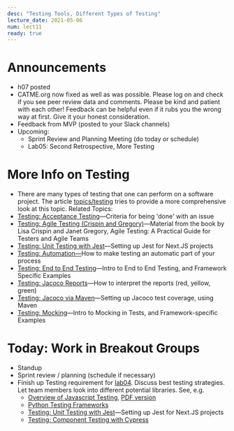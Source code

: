 ```yaml
---
desc: "Testing Tools, Different Types of Testing"
lecture_date: 2021-05-06
num: lect11
ready: true
---
```


# Announcements
* h07 posted
* CATME.org now fixed as well as was possible. Please log on and check if you see peer review data and comments. Please be kind and patient with each other! Feedback can be helpful even if it rubs you the wrong way at first. Give it your honest consideration. 
* Feedback from MVP (posted to your Slack channels)
* Upcoming: 
    * Sprint Review and Planning Meeting (do today or schedule)
    * Lab05: Second Retrospective, More Testing 


# More Info on Testing
* There are many types of testing that one can perform on a software project. The article [topics/testing](https://ucsb-cs148.github.io/topics/testing/) tries to provide a more comprehensive look at this topic.
Related Topics: 
* [Testing: Acceptance Testing](https://ucsb-cs148.github.io/topics/testing_acceptance/)—Criteria for being 'done' with an issue
* [Testing: Agile Testing (Crispin and Gregory)](https://ucsb-cs148.github.io/topics/testing_agile_testing_crispin_and_gregory/)—Material from the book by Lisa Crispin and Janet Gregory, Agile Testing: A Practical Guide for Testers and Agile Teams
* [Testing: Unit Testing with Jest](https://ucsb-cs148.github.io/topics/testing_jest/)—Setting up Jest for Next.JS projects
* [Testing: Automation—](https://ucsb-cs148.github.io/topics/testing_automation/)How to make testing an automatic part of your process
* [Testing: End to End Testing](https://ucsb-cs148.github.io/topics/testing_end_to_end/)—Intro to End to End Testing, and Framework Specific Examples
* [Testing: Jacoco Reports](https://ucsb-cs148.github.io/topics/testing_jacoco_reports/)—How to interpret the reports (red, yellow, green)
* [Testing: Jacoco via Maven](https://ucsb-cs148.github.io/topics/testing_jacoco_via_maven/)—Setting up Jacoco test coverage, using Maven
* [Testing: Mocking](https://ucsb-cs148.github.io/topics/testing_mocking/)—Intro to Mocking in Tests, and Framework-specific Examples


# Today: Work in Breakout Groups
* Standup
* Sprint review / planning (schedule if necessary)
* Finish up Testing requirement for [lab04](https://ucsb-cs148.github.io/s21/lab/lab04/). Discuss best testing strategies. Let team members look into different potential libraries. See, e.g. 
    * [Overview of Javascript Testing](https://medium.com/welldone-software/an-overview-of-javascript-testing-7ce7298b9870), [PDF version](https://www.cs.ucsb.edu/~holl/CS148/handouts/JSTesting.pdf) 
    * [Python Testing Frameworks](https://blog.testproject.io/2020/10/27/top-python-testing-frameworks/)
    &nbsp;
    * [Testing: Unit Testing with Jest](https://ucsb-cs148.github.io/topics/testing_jest/)—Setting up Jest for Next.JS projects
    * [Testing: Component Testing with Cypress](https://ucsb-cs148.github.io/jstopics/testing_cypress/)


